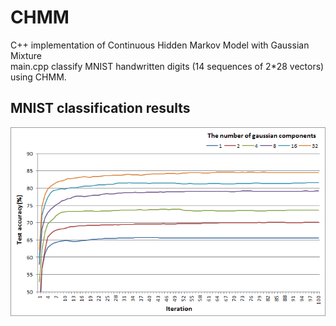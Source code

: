 # CHMM
C++ implementation of Continuous Hidden Markov Model with Gaussian Mixture </br>
main.cpp classify MNIST handwritten digits (14 sequences of 2*28 vectors) using CHMM.

## MNIST classification results
![result](/result.png)
